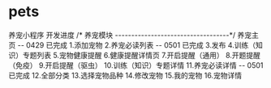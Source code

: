 # pets
养宠小程序 开发进度
/* 养宠模块 
-----------------------------------*/
养宠主页  -- 0429 已完成
1.添加宠物
2.养宠必读列表 -- 0501 已完成
3.发布
4.训练（知识）专题列表
5.宠物健康提醒
6.健康提醒详情页
7.开启提醒（通用）
8.开题提醒（免疫）
9.开启提醒（驱虫）
10.训练（知识）专题详情
11.养宠必读详情 -- 0501 已完成
12.全部分类
13.选择宠物品种
14.修改宠物
15.我的宠物
16.宠物详情

